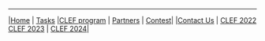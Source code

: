 -----
|[Home](https://www.joker-project.com/2025/) | [Tasks](https://www.joker-project.com/2025/tasks) |[CLEF&nbsp;program](program) | [Partners](partners) | [Contest](contest)|
|[Contact&nbsp;Us](contact) | [CLEF&nbsp;2022](https://www.joker-project.com/clef-2022/EN/project)  [CLEF&nbsp;2023](https://www.joker-project.com/clef-2023/) | [CLEF&nbsp;2024](https://www.joker-project.com/clef-2024/)|


